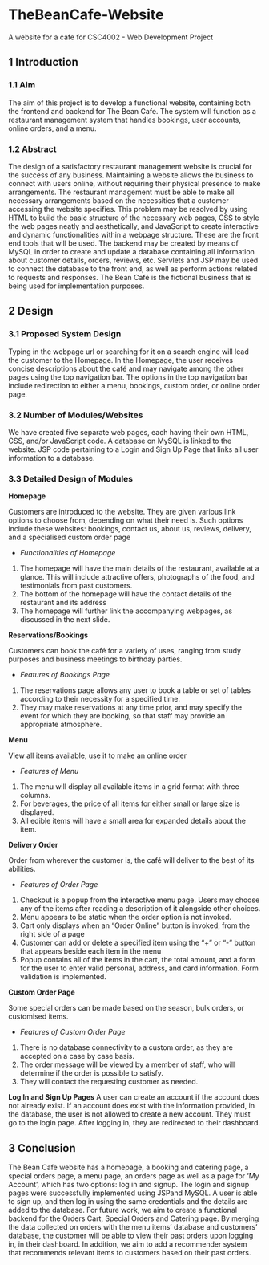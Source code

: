 # TheBeanCafe-Website
A website for a cafe for CSC4002 - Web Development Project 

## 1 Introduction
### 1.1 Aim
The aim of this project is to develop a functional website, containing both the frontend and
backend for The Bean Cafe. The system will function as a restaurant management system
that handles bookings, user accounts, online orders, and a menu.

### 1.2 Abstract
The design of a satisfactory restaurant management website is crucial for the success of any
business. Maintaining a website allows the business to connect with users online, without
requiring their physical presence to make arrangements. The restaurant management must be
able to make all necessary arrangements based on the necessities that a customer accessing
the website specifies. This problem may be resolved by using HTML to build the basic
structure of the necessary web pages, CSS to style the web pages neatly and aesthetically,
and JavaScript to create interactive and dynamic functionalities within a webpage structure.
These are the front end tools that will be used. The backend may be created by means of
MySQL in order to create and update a database containing all information about customer
details, orders, reviews, etc. Servlets and JSP may be used to connect the database to the
front end, as well as perform actions related to requests and responses. The Bean Café is the
fictional business that is being used for implementation purposes.

## 2 Design
### 3.1 Proposed System Design
Typing in the webpage url or searching for it on a search engine will lead the customer to the
Homepage. In the Homepage, the user receives concise descriptions about the café and may
navigate among the other pages using the top navigation bar. The options in the top
navigation bar include redirection to either a menu, bookings, custom order, or online order
page.

### 3.2 Number of Modules/Websites
We have created five separate web pages, each having their own HTML, CSS, and/or
JavaScript code.
A database on MySQL is linked to the website.
JSP code pertaining to a Login and Sign Up Page that links all user information to a database.

### 3.3 Detailed Design of Modules
**Homepage**

Customers are introduced to the website. They are given various link options to choose from,
depending on what their need is. Such options include these websites: bookings, contact us,
about us, reviews, delivery, and a specialised custom order page

- _Functionalities of Homepage_
1. The homepage will have the main details of the restaurant, available at a glance. This will
include attractive offers, photographs of the food, and testimonials from past customers.
2. The bottom of the homepage will have the contact details of the restaurant and its
address
3. The homepage will further link the accompanying webpages, as discussed in the next
slide.

**Reservations/Bookings**

Customers can book the café for a variety of uses, ranging from study purposes and business
meetings to birthday parties.

- _Features of Bookings Page_
1. The reservations page allows any user to book a table or set of tables according to their
necessity for a specified time.
2. They may make reservations at any time prior, and may specify the event for which they
are booking, so that staff may provide an appropriate atmosphere.

**Menu**

View all items available, use it to make an online order

- _Features of Menu_
1. The menu will display all available items in a grid format with three columns.
2. For beverages, the price of all items for either small or large size is displayed.
3. All edible items will have a small area for expanded details about the item.

**Delivery Order**

Order from wherever the customer is, the café will deliver to the best of its abilities.

- _Features of Order Page_
1. Checkout is a popup from the interactive menu page. Users may choose any of the items
after reading a description of it alongside other choices.
2. Menu appears to be static when the order option is not invoked.
3. Cart only displays when an “Order Online” button is invoked, from the right side of a
page
4. Customer can add or delete a specified item using the “+” or “-” button that appears
beside each item in the menu
5. Popup contains all of the items in the cart, the total amount, and a form for the user to
enter valid personal, address, and card information. Form validation is implemented.

**Custom Order Page**

Some special orders can be made based on the season, bulk orders, or customised items.

- _Features of Custom Order Page_
1. There is no database connectivity to a custom order, as they are accepted on a case by
case basis.
2. The order message will be viewed by a member of staff, who will determine if the order
is possible to satisfy.
3. They will contact the requesting customer as needed.

**Log In and Sign Up Pages**
A user can create an account if the account does not already exist.
If an account does exist with the information provided, in the database, the user is not
allowed to create a new account. They must go to the login page.
After logging in, they are redirected to their dashboard.

## 3 Conclusion
The Bean Cafe website has a homepage, a booking and catering page, a special orders page,
a menu page, an orders page as well as a page for ‘My Account’, which has two options: log
in and signup.
The login and signup pages were successfully implemented using JSPand MySQL. A user is
able to sign up, and then log in using the same credentials and the details are added to the
database.
For future work, we aim to create a functional backend for the Orders Cart, Special Orders
and Catering page. By merging the data collected on orders with the menu items’ database
and customers’ database, the customer will be able to view their past orders upon logging in, in their dashboard. In addition, we aim to add a recommender system that recommends
relevant items to customers based on their past orders.
